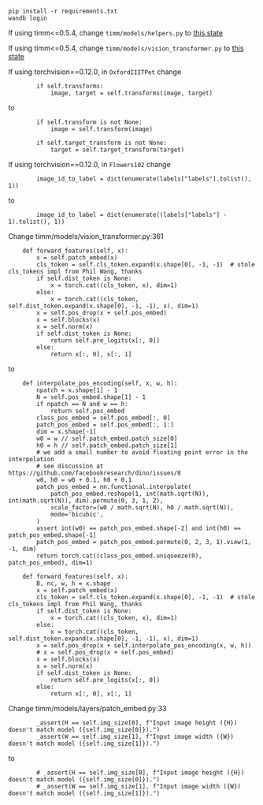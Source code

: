 ```
pip install -r requirements.txt
wandb login
```

If using timm<=0.5.4, change `timm/models/helpers.py` to [this state](https://raw.githubusercontent.com/rwightman/pytorch-image-models/010b486590916f3ee16708fc74dbcfe6b9b902da/timm/models/helpers.py)

If using timm<=0.5.4, change `timm/models/vision_transformer.py` to [this state](https://raw.githubusercontent.com/rwightman/pytorch-image-models/010b486590916f3ee16708fc74dbcfe6b9b902da/timm/models/vision_transformer.py)

If using torchvision==0.12.0, in `OxfordIIITPet` change 
```
        if self.transforms:
            image, target = self.transforms(image, target)
```
to
```
        if self.transform is not None:
            image = self.transform(image)

        if self.target_transform is not None:
            target = self.target_transform(target)
```

If using torchvision==0.12.0, in `Flowers102` change 
```
        image_id_to_label = dict(enumerate(labels["labels"].tolist(), 1))
```
to
```
        image_id_to_label = dict(enumerate((labels["labels"] - 1).tolist(), 1))
```

Change timm/models/vision_transformer.py:361
```
    def forward_features(self, x):
        x = self.patch_embed(x)
        cls_token = self.cls_token.expand(x.shape[0], -1, -1)  # stole cls_tokens impl from Phil Wang, thanks
        if self.dist_token is None:
            x = torch.cat((cls_token, x), dim=1)
        else:
            x = torch.cat((cls_token, self.dist_token.expand(x.shape[0], -1, -1), x), dim=1)
        x = self.pos_drop(x + self.pos_embed)
        x = self.blocks(x)
        x = self.norm(x)
        if self.dist_token is None:
            return self.pre_logits(x[:, 0])
        else:
            return x[:, 0], x[:, 1]
```
to
```
    def interpolate_pos_encoding(self, x, w, h):
        npatch = x.shape[1] - 1
        N = self.pos_embed.shape[1] - 1
        if npatch == N and w == h:
            return self.pos_embed
        class_pos_embed = self.pos_embed[:, 0]
        patch_pos_embed = self.pos_embed[:, 1:]
        dim = x.shape[-1]
        w0 = w // self.patch_embed.patch_size[0]
        h0 = h // self.patch_embed.patch_size[1]
        # we add a small number to avoid floating point error in the interpolation
        # see discussion at https://github.com/facebookresearch/dino/issues/8
        w0, h0 = w0 + 0.1, h0 + 0.1
        patch_pos_embed = nn.functional.interpolate(
            patch_pos_embed.reshape(1, int(math.sqrt(N)), int(math.sqrt(N)), dim).permute(0, 3, 1, 2),
            scale_factor=(w0 / math.sqrt(N), h0 / math.sqrt(N)),
            mode='bicubic',
        )
        assert int(w0) == patch_pos_embed.shape[-2] and int(h0) == patch_pos_embed.shape[-1]
        patch_pos_embed = patch_pos_embed.permute(0, 2, 3, 1).view(1, -1, dim)
        return torch.cat((class_pos_embed.unsqueeze(0), patch_pos_embed), dim=1)

    def forward_features(self, x):
        B, nc, w, h = x.shape
        x = self.patch_embed(x)
        cls_token = self.cls_token.expand(x.shape[0], -1, -1)  # stole cls_tokens impl from Phil Wang, thanks
        if self.dist_token is None:
            x = torch.cat((cls_token, x), dim=1)
        else:
            x = torch.cat((cls_token, self.dist_token.expand(x.shape[0], -1, -1), x), dim=1)
        x = self.pos_drop(x + self.interpolate_pos_encoding(x, w, h))
        # x = self.pos_drop(x + self.pos_embed)
        x = self.blocks(x)
        x = self.norm(x)
        if self.dist_token is None:
            return self.pre_logits(x[:, 0])
        else:
            return x[:, 0], x[:, 1]
```

Change timm/models/layers/patch_embed.py:33
```
        _assert(H == self.img_size[0], f"Input image height ({H}) doesn't match model ({self.img_size[0]}).")
        _assert(W == self.img_size[1], f"Input image width ({W}) doesn't match model ({self.img_size[1]}).")
```
to
```
        # _assert(H == self.img_size[0], f"Input image height ({H}) doesn't match model ({self.img_size[0]}).")
        # _assert(W == self.img_size[1], f"Input image width ({W}) doesn't match model ({self.img_size[1]}).")

```